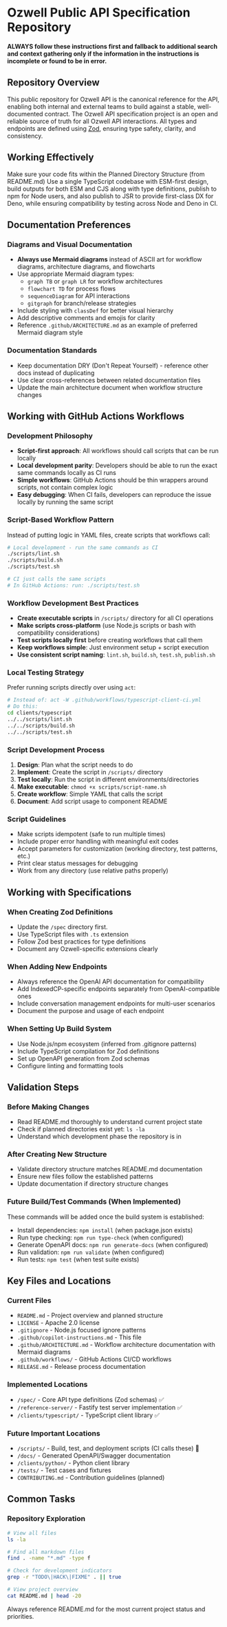 # Ozwell Public API Specification Repository

**ALWAYS follow these instructions first and fallback to additional search and context gathering only if the information in the instructions is incomplete or found to be in error.**

## Repository Overview
This public repository for Ozwell API is the canonical reference for the API, enabling both internal and external teams to build against a stable, well-documented contract.
The Ozwell API specification project is an open and reliable source of truth for all Ozwell API interactions. All types and endpoints are defined using [Zod](https://github.com/colinhacks/zod), ensuring type safety, clarity, and consistency. 

## Working Effectively
Make sure your code fits within the Planned Directory Structure (from README.md)
Use a single TypeScript codebase with ESM-first design, build outputs for both ESM and CJS along with type definitions, publish to npm for Node users, and also publish to JSR to provide first-class DX for Deno, while ensuring compatibility by testing across Node and Deno in CI.

## Documentation Preferences

### Diagrams and Visual Documentation
- **Always use Mermaid diagrams** instead of ASCII art for workflow diagrams, architecture diagrams, and flowcharts
- Use appropriate Mermaid diagram types:
  - `graph TB` or `graph LR` for workflow architectures
  - `flowchart TD` for process flows
  - `sequenceDiagram` for API interactions
  - `gitgraph` for branch/release strategies
- Include styling with `classDef` for better visual hierarchy
- Add descriptive comments and emojis for clarity
- Reference `.github/ARCHITECTURE.md` as an example of preferred Mermaid diagram style

### Documentation Standards
- Keep documentation DRY (Don't Repeat Yourself) - reference other docs instead of duplicating
- Use clear cross-references between related documentation files
- Update the main architecture document when workflow structure changes

## Working with GitHub Actions Workflows

### Development Philosophy
- **Script-first approach**: All workflows should call scripts that can be run locally
- **Local development parity**: Developers should be able to run the exact same commands locally as CI runs
- **Simple workflows**: GitHub Actions should be thin wrappers around scripts, not contain complex logic
- **Easy debugging**: When CI fails, developers can reproduce the issue locally by running the same script

### Script-Based Workflow Pattern
Instead of putting logic in YAML files, create scripts that workflows call:

```bash
# Local development - run the same commands as CI
./scripts/lint.sh
./scripts/build.sh  
./scripts/test.sh

# CI just calls the same scripts
# In GitHub Actions: run: ./scripts/test.sh
```

### Workflow Development Best Practices
- **Create executable scripts** in `/scripts/` directory for all CI operations
- **Make scripts cross-platform** (use Node.js scripts or bash with compatibility considerations)
- **Test scripts locally first** before creating workflows that call them
- **Keep workflows simple**: Just environment setup + script execution
- **Use consistent script naming**: `lint.sh`, `build.sh`, `test.sh`, `publish.sh`

### Local Testing Strategy
Prefer running scripts directly over using `act`:

```bash
# Instead of: act -W .github/workflows/typescript-client-ci.yml
# Do this: 
cd clients/typescript
../../scripts/lint.sh
../../scripts/build.sh
../../scripts/test.sh
```

### Script Development Process
1. **Design**: Plan what the script needs to do
2. **Implement**: Create the script in `/scripts/` directory
3. **Test locally**: Run the script in different environments/directories
4. **Make executable**: `chmod +x scripts/script-name.sh`
5. **Create workflow**: Simple YAML that calls the script
6. **Document**: Add script usage to component README

### Script Guidelines
- Make scripts idempotent (safe to run multiple times)
- Include proper error handling with meaningful exit codes
- Accept parameters for customization (working directory, test patterns, etc.)
- Print clear status messages for debugging
- Work from any directory (use relative paths properly)


## Working with Specifications

### When Creating Zod Definitions
- Update the `/spec` directory first.
- Use TypeScript files with `.ts` extension
- Follow Zod best practices for type definitions
- Document any Ozwell-specific extensions clearly

### When Adding New Endpoints
- Always reference the OpenAI API documentation for compatibility
- Add IndexedCP-specific endpoints separately from OpenAI-compatible ones
- Include conversation management endpoints for multi-user scenarios
- Document the purpose and usage of each endpoint

### When Setting Up Build System
- Use Node.js/npm ecosystem (inferred from .gitignore patterns)
- Include TypeScript compilation for Zod definitions
- Set up OpenAPI generation from Zod schemas
- Configure linting and formatting tools

## Validation Steps

### Before Making Changes
- Read README.md thoroughly to understand current project state
- Check if planned directories exist yet: `ls -la`
- Understand which development phase the repository is in

### After Creating New Structure
- Validate directory structure matches README.md documentation
- Ensure new files follow the established patterns
- Update documentation if directory structure changes

### Future Build/Test Commands (When Implemented)
These commands will be added once the build system is established:
- Install dependencies: `npm install` (when package.json exists)
- Run type checking: `npm run type-check` (when configured)
- Generate OpenAPI docs: `npm run generate-docs` (when configured)  
- Run validation: `npm run validate` (when configured)
- Run tests: `npm test` (when test suite exists)

## Key Files and Locations

### Current Files
- `README.md` - Project overview and planned structure
- `LICENSE` - Apache 2.0 license
- `.gitignore` - Node.js focused ignore patterns
- `.github/copilot-instructions.md` - This file
- `.github/ARCHITECTURE.md` - Workflow architecture documentation with Mermaid diagrams
- `.github/workflows/` - GitHub Actions CI/CD workflows
- `RELEASE.md` - Release process documentation

### Implemented Locations
- `/spec/` - Core API type definitions (Zod schemas) ✅
- `/reference-server/` - Fastify test server implementation ✅
- `/clients/typescript/` - TypeScript client library ✅

### Future Important Locations
- `/scripts/` - Build, test, and deployment scripts (CI calls these) 🎯
- `/docs/` - Generated OpenAPI/Swagger documentation
- `/clients/python/` - Python client library
- `/tests/` - Test cases and fixtures
- `CONTRIBUTING.md` - Contribution guidelines (planned)

## Common Tasks

### Repository Exploration
```bash
# View all files
ls -la

# Find all markdown files  
find . -name "*.md" -type f

# Check for development indicators
grep -r "TODO\|HACK\|FIXME" . || true

# View project overview
cat README.md | head -20
```

Always reference README.md for the most current project status and priorities.
